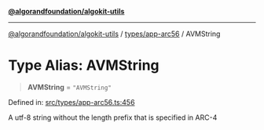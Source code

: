 [**@algorandfoundation/algokit-utils**](../../../README.md)

***

[@algorandfoundation/algokit-utils](../../../README.md) / [types/app-arc56](../README.md) / AVMString

# Type Alias: AVMString

> **AVMString** = `"AVMString"`

Defined in: [src/types/app-arc56.ts:456](https://github.com/algorandfoundation/algokit-utils-ts/blob/main/src/types/app-arc56.ts#L456)

A utf-8 string without the length prefix that is specified in ARC-4
